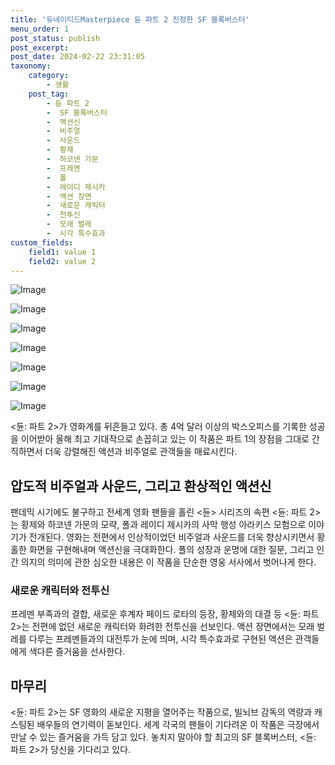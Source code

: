 ```yaml
---
title: '듀네이티드Masterpiece 듄 파트 2 진정한 SF 블록버스터'
menu_order: 1
post_status: publish
post_excerpt: 
post_date: 2024-02-22 23:31:05
taxonomy:
    category:
        - 생활
    post_tag:
        - 듄 파트 2
        -  SF 블록버스터
        -  액션신
        -  비주얼
        -  사운드
        -  황제
        -  하코넨 가문
        -  프레멘
        -  폴
        -  레이디 제시카
        -  액션 장면
        -  새로운 캐릭터
        -  전투신
        -  모래 벌레
        -  시각 특수효과
custom_fields:
    field1: value 1
    field2: value 2
---
```


![Image](https://imgnews.pstatic.net/image/032/2024/02/22/0003280366_001_20240222070701092.jpg?type=w647)

![Image](https://imgnews.pstatic.net/image/032/2024/02/22/0003280366_002_20240222070701123.jpeg?type=w647)

![Image](https://imgnews.pstatic.net/image/032/2024/02/22/0003280366_003_20240222070701161.jpeg?type=w647)

![Image](https://imgnews.pstatic.net/image/032/2024/02/22/0003280366_004_20240222070701192.jpg?type=w647)

![Image](https://imgnews.pstatic.net/image/032/2024/02/22/0003280366_005_20240222070701218.jpg?type=w647)

![Image](https://imgnews.pstatic.net/image/032/2024/02/22/0003280366_006_20240222070701243.jpg?type=w647)

![Image](https://imgnews.pstatic.net/image/032/2024/02/22/0003280366_007_20240222070701277.jpg?type=w647)

<듄: 파트 2>가 영화계를 뒤흔들고 있다. 총 4억 달러 이상의 박스오피스를 기록한 성공을 이어받아 올해 최고 기대작으로 손꼽히고 있는 이 작품은 파트 1의 장점을 그대로 간직하면서 더욱 강렬해진 액션과 비주얼로 관객들을 매료시킨다. 
## 압도적 비주얼과 사운드, 그리고 환상적인 액션신
팬데믹 시기에도 불구하고 전세계 영화 팬들을 홀린 <듄> 시리즈의 속편 <듄: 파트 2>는 황제와 하코넨 가문의 모략, 폴과 레이디 제시카의 사막 행성 아라키스 모험으로 이야기가 전개된다. 영화는 전편에서 인상적이었던 비주얼과 사운드를 더욱 향상시키면서 황홀한 화면을 구현해내며 액션신을 극대화한다. 폴의 성장과 운명에 대한 질문, 그리고 인간 의지의 의미에 관한 심오한 내용은 이 작품을 단순한 영웅 서사에서 벗어나게 한다.
### 새로운 캐릭터와 전투신
프레멘 부족과의 결합, 새로운 후계자 페이드 로타의 등장, 황제와의 대결 등 <듄: 파트 2>는 전편에 없던 새로운 캐릭터와 화려한 전투신을 선보인다. 액션 장면에서는 모래 벌레를 다루는 프레멘들과의 대전투가 눈에 띄며, 시각 특수효과로 구현된 액션은 관객들에게 색다른 즐거움을 선사한다.
## 마무리
<듄: 파트 2>는 SF 영화의 새로운 지평을 열어주는 작품으로, 빌뇌브 감독의 역량과 캐스팅된 배우들의 연기력이 돋보인다. 세계 각국의 팬들이 기다려온 이 작품은 극장에서 만날 수 있는 즐거움을 가득 담고 있다. 놓치지 말아야 할 최고의 SF 블록버스터, <듄: 파트 2>가 당신을 기다리고 있다.
